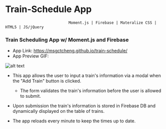 # Train-Schedule App
                                Moment.js | Firebase | Materalize CSS | HTML5 | JS/jQuery
### Train Scheduling App w/ Moment.js and Firebase
* App Link: https://msgctcheng.github.io/train-schedule/
* App Preview GIF:

![alt text](https://media.giphy.com/media/3ov9jTWYbrIKxWJC7u/giphy.gif)

* This app allows  the user to input a train's information via a modal when the "Add Train" button is clicked.
    * The form validates the train's information before the user is allowed to submit. 

* Upon submission the train's information is stored in Firebase DB and dynamically displayed on the table of trains.

* The app reloads every minute to keep the times up to date. 